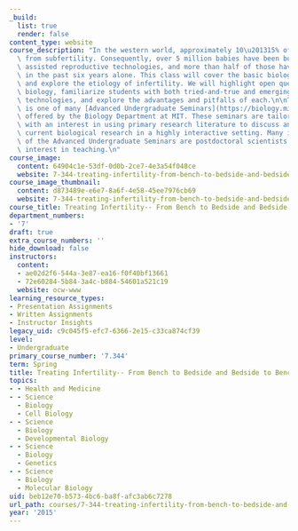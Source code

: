 ```yaml
---
_build:
  list: true
  render: false
content_type: website
course_description: "In the western world, approximately 10\u201315% of couples suffer\
  \ from subfertility. Consequently, over 5 million babies have been born thanks to\
  \ assisted reproductive technologies, and more than half of those have been born\
  \ in the past six years alone. This class will cover the basic biology behind fertility\
  \ and explore the etiology of infertility. We will highlight open questions in reproductive\
  \ biology, familiarize students with both tried-and-true and emerging reproductive\
  \ technologies, and explore the advantages and pitfalls of each.\n\nThis course\
  \ is one of many [Advanced Undergraduate Seminars](https://biology.mit.edu/undergraduate/course_listings/advanced_undergraduate_seminars)\
  \ offered by the Biology Department at MIT. These seminars are tailored for students\
  \ with an interest in using primary research literature to discuss and learn about\
  \ current biological research in a highly interactive setting. Many instructors\
  \ of the Advanced Undergraduate Seminars are postdoctoral scientists with a strong\
  \ interest in teaching.\n"
course_image:
  content: 64904c1e-53df-0d0b-2ce7-4e3a54f048ce
  website: 7-344-treating-infertility-from-bench-to-bedside-and-bedside-to-bench-spring-2015
course_image_thumbnail:
  content: d873489e-e6e7-8a6f-4e58-45ee7976cb69
  website: 7-344-treating-infertility-from-bench-to-bedside-and-bedside-to-bench-spring-2015
course_title: Treating Infertility-- From Bench to Bedside and Bedside to Bench
department_numbers:
- '7'
draft: true
extra_course_numbers: ''
hide_download: false
instructors:
  content:
  - ae02d2f6-544a-3e87-ea16-f0f40bf13661
  - 72e60284-5b84-3a4c-b884-54601a521c19
  website: ocw-www
learning_resource_types:
- Presentation Assignments
- Written Assignments
- Instructor Insights
legacy_uid: c9c045f5-efc7-6366-2e15-c33ca874cf39
level:
- Undergraduate
primary_course_number: '7.344'
term: Spring
title: Treating Infertility-- From Bench to Bedside and Bedside to Bench
topics:
- - Health and Medicine
- - Science
  - Biology
  - Cell Biology
- - Science
  - Biology
  - Developmental Biology
- - Science
  - Biology
  - Genetics
- - Science
  - Biology
  - Molecular Biology
uid: beb12e70-b573-4bc6-ba8f-afc3ab6c7278
url_path: courses/7-344-treating-infertility-from-bench-to-bedside-and-bedside-to-bench-spring-2015
year: '2015'
---
```

